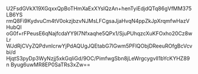 U2FsdGVkX19XGqxxQpBoTHmXaExXYslQzAn+henTyiEdjdQTq86gVfMM375LB6YS
rmQ8Fi9KydvuCm4tV0okzjbzvNJMsLFCgsaJjaHvqN4ppZkJpXrqmfwHazVHubQI
oG0f+rFPeusE6qNajfcdaYY9I7Nfxaqhe5QPx1/SjuPUhqzcXuKFOxho20Cz8wLr
WJdRjCVyZQPdvnlcrwYjPdAQUgJQEtabG7lGwm5PFlQObjDReeuROfgBcVcvbi/d
HjqtS3pyDp3WyNzjj5xkGqliGd/9OC/PimfwgSbn8jLeWrgcygvlI1bYcKYHZ89n
Byug6uwMR8EP0SaTRs3xZw==
